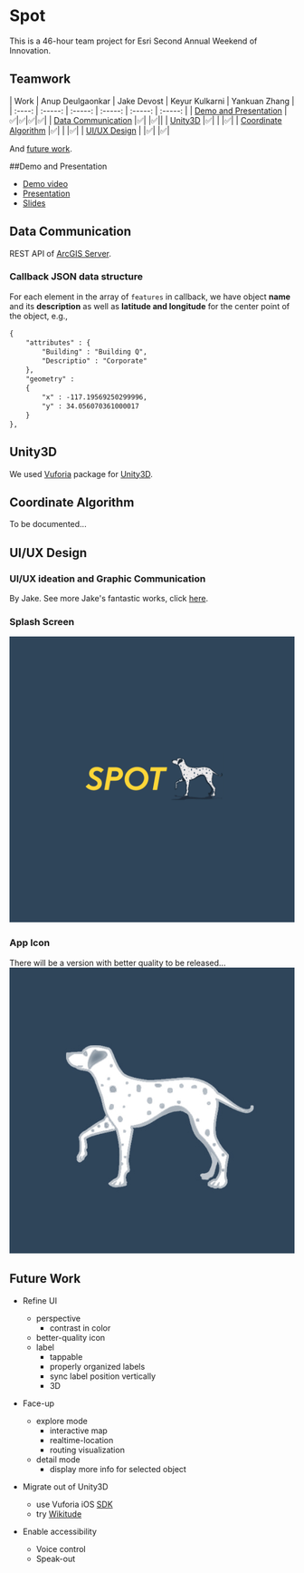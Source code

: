 # Spot

This is a 46-hour team project for Esri Second Annual Weekend of Innovation. 

## Teamwork 
| Work | Anup Deulgaonkar | Jake Devost | Keyur Kulkarni | Yankuan Zhang |
| :----: | :-----: | :-----: | :-----: | :-----: | :-----: |
| [Demo and Presentation](#demo-and-presentation) |✅|✅|✅|✅|
| [Data Communication](#data-communication) |✅| |✅||
| [Unity3D](#unity3d) |✅| | |✅|
| [Coordinate Algorithm](#coordinate-algorithm) |✅| | |✅|
| [UI/UX Design](#uiux-design) | |✅| |✅|

And [future work](#future-work).

##Demo and Presentation
- [Demo video](https://youtu.be/jD6eDb-i6jM)
- [Presentation](https://youtu.be/M4NN-aa8t5E) 
- [Slides](Spot_presentation_slides.pdf)

## Data Communication
REST API of [ArcGIS Server](https://services6.arcgis.com/j576TQTjtSTh0SdN/ArcGIS/rest/services/HackESRI/FeatureServer/0).

### Callback JSON data structure
For each element in the array of `features` in callback, we have object **name** and its **description** as well as **latitude and longitude** for the center point of the object, e.g.,
	
	{
		"attributes" : {
			"Building" : "Building Q", 
			"Descriptio" : "Corporate"
		}, 
		"geometry" : 
		{
			"x" : -117.19569250299996, 
			"y" : 34.056070361000017
		}
	},


## Unity3D
We used [Vuforia](https://developer.vuforia.com/) package for [Unity3D](https://unity3d.com/).

## Coordinate Algorithm 
To be documented...

## UI/UX Design
### UI/UX ideation and Graphic Communication
By Jake. See more Jake's fantastic works, click [here](https://issuu.com/robertdevost/).

### Splash Screen
![](splash.png)

### App Icon 
There will be a version with better quality to be released...
![](icon.jpg)

## Future Work
- Refine UI
	- perspective
		- contrast in color 	 
	- better-quality icon
	- label
		- tappable
		- properly organized labels
		- sync label position vertically
		- 3D

- Face-up
	- explore mode
		- interactive map
		- realtime-location
		- routing visualization 
	- detail mode
		- display more info for selected object

- Migrate out of Unity3D
	- use Vuforia iOS [SDK](https://developer.vuforia.com/downloads/sdk)
	- try [Wikitude](http://www.wikitude.com/)

- Enable accessibility
	- Voice control
	- Speak-out
